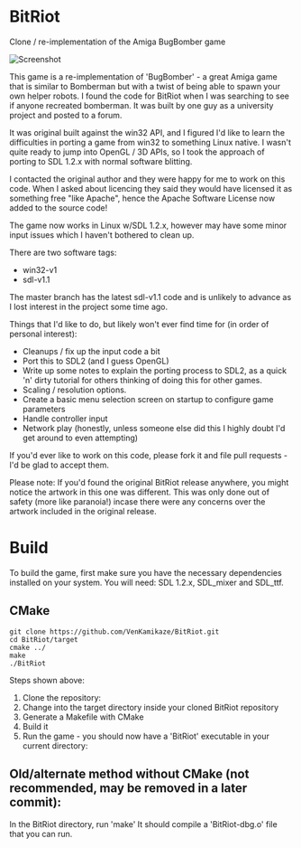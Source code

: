 # BitRiot
Clone / re-implementation of the Amiga BugBomber game

![Screenshot](https://raw.github.com/VenKamikaze/BitRiot/master/doco/screenshots/BitRiot-1.png)

This game is a re-implementation of 'BugBomber' - a great Amiga game that is similar to Bomberman but with a twist of being able to spawn your own helper robots. I found the code for BitRiot when I was searching to see if anyone recreated bomberman. It was built by one guy as a university project and posted to a forum.

It was original built against the win32 API, and I figured I'd like to learn the difficulties in porting a game from win32 to something Linux native. I wasn't quite ready to jump into OpenGL / 3D APIs, so I took the approach of porting to SDL 1.2.x with normal software blitting.

I contacted the original author and they were happy for me to work on this code. When I asked about licencing they said they would have licensed it as something free "like Apache", hence the Apache Software License now added to the source code!

The game now works in Linux w/SDL 1.2.x, however may have some minor input issues which I haven't bothered to clean up.

There are two software tags:
* win32-v1
* sdl-v1.1

The master branch has the latest sdl-v1.1 code and is unlikely to advance as I lost interest in the project some time ago.

Things that I'd like to do, but likely won't ever find time for (in order of personal interest):

* Cleanups / fix up the input code a bit
* Port this to SDL2 (and I guess OpenGL)
* Write up some notes to explain the porting process to SDL2, as a quick 'n' dirty tutorial for others thinking of doing this for other games.
* Scaling / resolution options.
* Create a basic menu selection screen on startup to configure game parameters
* Handle controller input
* Network play (honestly, unless someone else did this I highly doubt I'd get around to even attempting)

If you'd ever like to work on this code, please fork it and file pull requests - I'd be glad to accept them.

Please note: If you'd found the original BitRiot release anywhere, you might notice the artwork in this one was different. This was only done out of safety (more like paranoia!) incase there were any concerns over the artwork included in the original release.

# Build

To build the game, first make sure you have the necessary dependencies installed on your system. You will need:
SDL 1.2.x, SDL_mixer and SDL_ttf.

## CMake

```
git clone https://github.com/VenKamikaze/BitRiot.git
cd BitRiot/target
cmake ../
make
./BitRiot
```
Steps shown above:

1. Clone the repository:
2. Change into the target directory inside your cloned BitRiot repository
3. Generate a Makefile with CMake
4. Build it
5. Run the game - you should now have a 'BitRiot' executable in your current directory:

## Old/alternate method without CMake (not recommended, may be removed in a later commit):

In the BitRiot directory, run 'make'
It should compile a 'BitRiot-dbg.o' file that you can run.
